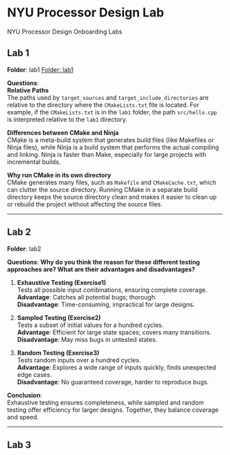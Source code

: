 # NYU Processor Design Lab
NYU Processor Design Onboarding Labs

## Lab 1  
**Folder**: lab1
[Folder: lab1](https://github.com/yourusername/NYU-Processor-Design-Lab/tree/main/lab1)

**Questions**:  
**Relative Paths**  
The paths used by `target_sources` and `target_include_directories` are relative to the directory where the `CMakeLists.txt` file is located. For example, if the `CMakeLists.txt` is in the `lab1` folder, the path `src/hello.cpp` is interpreted relative to the `lab1` directory.

**Differences between CMake and Ninja**  
CMake is a meta-build system that generates build files (like Makefiles or Ninja files), while Ninja is a build system that performs the actual compiling and linking. Ninja is faster than Make, especially for large projects with incremental builds.

**Why run CMake in its own directory**  
CMake generates many files, such as `Makefile` and `CMakeCache.txt`, which can clutter the source directory. Running CMake in a separate build directory keeps the source directory clean and makes it easier to clean up or rebuild the project without affecting the source files.

---

## Lab 2  
**Folder**: lab2

**Questions**:
**Why do you think the reason for these different testing approaches are? What are their advantages and disadvantages?**

1. **Exhaustive Testing (Exercise1)**  
Tests all possible input combinations, ensuring complete coverage.  
**Advantage**: Catches all potential bugs; thorough.  
**Disadvantage**: Time-consuming, impractical for large designs.

2. **Sampled Testing (Exercise2)**  
Tests a subset of initial values for a hundred cycles.  
**Advantage**: Efficient for large state spaces; covers many transitions.  
**Disadvantage**: May miss bugs in untested states.

3. **Random Testing (Exercise3)**  
Tests random inputs over a hundred cycles.  
**Advantage**: Explores a wide range of inputs quickly, finds unexpected edge cases.  
**Disadvantage**: No guaranteed coverage, harder to reproduce bugs.

**Conclusion**:  
Exhaustive testing ensures completeness, while sampled and random testing offer efficiency for larger designs. Together, they balance coverage and speed.

---

## Lab 3  
